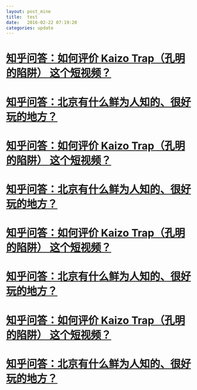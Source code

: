 ```yaml
---
layout: post_mine
title:  test
date:   2016-02-22 07:19:20
categories: update
---
```


# [知乎问答：如何评价 Kaizo Trap（孔明的陷阱） 这个短视频？](http://www.zhihu.com/question/40365972/answer/86325688)

# [知乎问答：北京有什么鲜为人知的、很好玩的地方？](http://www.zhihu.com/question/25835899/answer/87483522)

# [知乎问答：如何评价 Kaizo Trap（孔明的陷阱） 这个短视频？](http://www.zhihu.com/question/40365972/answer/86325688)

# [知乎问答：北京有什么鲜为人知的、很好玩的地方？](http://www.zhihu.com/question/25835899/answer/87483522)

# [知乎问答：如何评价 Kaizo Trap（孔明的陷阱） 这个短视频？](http://www.zhihu.com/question/40365972/answer/86325688)

# [知乎问答：北京有什么鲜为人知的、很好玩的地方？](http://www.zhihu.com/question/25835899/answer/87483522)

# [知乎问答：如何评价 Kaizo Trap（孔明的陷阱） 这个短视频？](http://www.zhihu.com/question/40365972/answer/86325688)

# [知乎问答：北京有什么鲜为人知的、很好玩的地方？](http://www.zhihu.com/question/25835899/answer/87483522)

